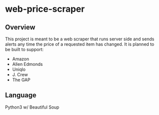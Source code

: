 # web-price-scraper

## Overview
This project is meant to be a web scraper that runs server side and sends
alerts any time the price of a requested item has changed. It is planned to be
built to support:
* Amazon
* Allen Edmonds
* Uniqlo
* J. Crew
* The GAP

## Language
Python3 w/ Beautiful Soup
